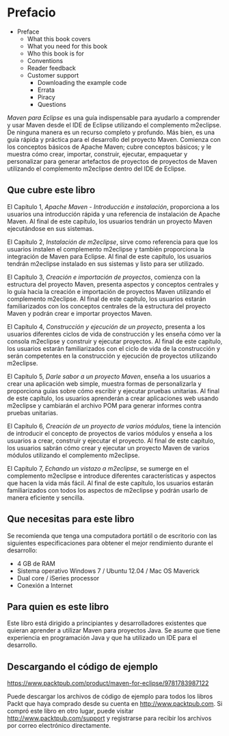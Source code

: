 # Prefacio

* Preface
   * What this book covers
   * What you need for this book
   * Who this book is for
   * Conventions
   * Reader feedback
   * Customer support
      * Downloading the example code
      * Errata
      * Piracy
      * Questions
      
*Maven para Eclipse* es una guía indispensable para ayudarlo a comprender y usar Maven desde el IDE de Eclipse utilizando el complemento m2eclipse. De ninguna manera es un recurso completo y profundo. Más bien, es una guía rápida y práctica para el desarrollo del proyecto Maven. Comienza con los conceptos básicos de Apache Maven; cubre conceptos básicos; y le muestra cómo crear, importar, construir, ejecutar, empaquetar y personalizar para generar artefactos de proyectos de proyectos de Maven utilizando el complemento m2eclipse dentro del IDE de Eclipse.

## Que cubre este libro

El Capítulo 1, *Apache Maven - Introducción e instalación*, proporciona a los usuarios una introducción rápida y una referencia de instalación de Apache Maven. Al final de este capítulo, los usuarios tendrán un proyecto Maven ejecutándose en sus sistemas.

El Capítulo 2, *Instalación de m2eclipse*, sirve como referencia para que los usuarios instalen el complemento m2eclipse y también proporciona la integración de Maven para Eclipse. Al final de este capítulo, los usuarios tendrán m2eclipse instalado en sus sistemas y listo para ser utilizado.

El Capítulo 3, *Creación e importación de proyectos*, comienza con la estructura del proyecto Maven, presenta aspectos y conceptos centrales y lo guía hacia la creación e importación de proyectos Maven utilizando el complemento m2eclipse. Al final de este capítulo, los usuarios estarán familiarizados con los conceptos centrales de la estructura del proyecto Maven y podrán crear e importar proyectos Maven.

El Capítulo 4, *Construcción y ejecución de un proyecto*, presenta a los usuarios diferentes ciclos de vida de construcción y les enseña cómo ver la consola m2eclipse y construir y ejecutar proyectos. Al final de este capítulo, los usuarios estarán familiarizados con el ciclo de vida de la construcción y serán competentes en la construcción y ejecución de proyectos utilizando m2eclipse.

El Capítulo 5, *Darle sabor a un proyecto Maven*, enseña a los usuarios a crear una aplicación web simple, muestra formas de personalizarla y proporciona guías sobre cómo escribir y ejecutar pruebas unitarias. Al final de este capítulo, los usuarios aprenderán a crear aplicaciones web usando m2eclipse y cambiarán el archivo POM para generar informes contra pruebas unitarias.

El Capítulo 6, *Creación de un proyecto de varios módulos*, tiene la intención de introducir el concepto de proyectos de varios módulos y enseña a los usuarios a crear, construir y ejecutar el proyecto. Al final de este capítulo, los usuarios sabrán cómo crear y ejecutar un proyecto Maven de varios módulos utilizando el complemento m2eclipse.

El Capítulo 7, *Echando un vistazo a m2eclipse*, se sumerge en el complemento m2eclipse e introduce diferentes características y aspectos que hacen la vida más fácil. Al final de este capítulo, los usuarios estarán familiarizados con todos los aspectos de m2eclipse y podrán usarlo de manera eficiente y sencilla.

## Que necesitas para este libro

Se recomienda que tenga una computadora portátil o de escritorio con las siguientes especificaciones para obtener el mejor rendimiento durante el desarrollo:

* 4 GB de RAM
* Sistema operativo Windows 7 / Ubuntu 12.04 / Mac OS Maverick
* Dual core / iSeries processor
* Conexión a Internet

## Para quien es este libro

Este libro está dirigido a principiantes y desarrolladores existentes que quieran aprender a utilizar Maven para proyectos Java. Se asume que tiene experiencia en programación Java y que ha utilizado un IDE para el desarrollo.

## Descargando el código de ejemplo

https://www.packtpub.com/product/maven-for-eclipse/9781783987122

Puede descargar los archivos de código de ejemplo para todos los libros Packt que haya comprado desde su cuenta en http://www.packtpub.com. Si compró este libro en otro lugar, puede visitar http://www.packtpub.com/support y registrarse para recibir los archivos por correo electrónico directamente.

